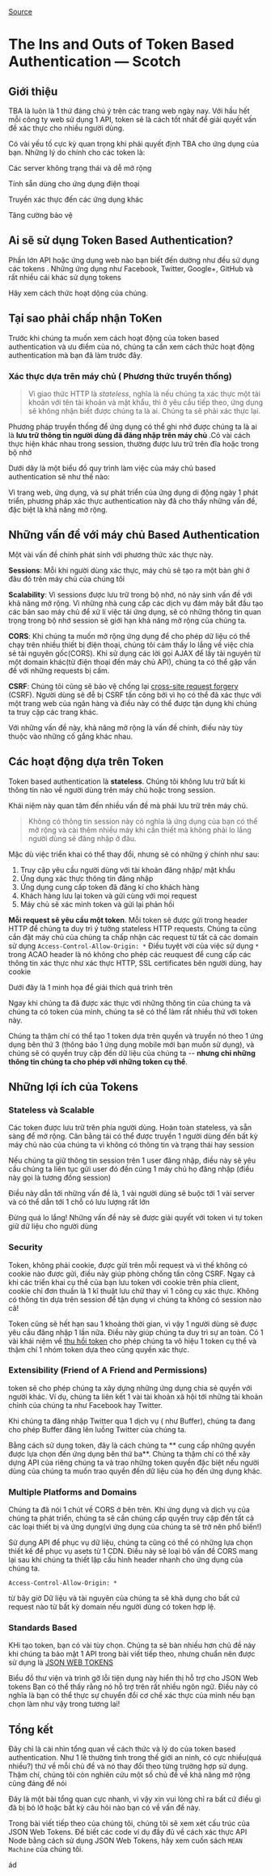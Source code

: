 
[Source](https://scotch.io/tutorials/the-ins-and-outs-of-token-based-authentication "Permalink to The Ins and Outs of Token Based Authentication ― Scotch")

# The Ins and Outs of Token Based Authentication ― Scotch

## Giới thiệu

TBA là luôn là 1 thứ đáng chú ý trên các trang web ngày nay. Với hầu hết mỗi công ty web sử dụng 1 API, token sẽ là cách tốt nhất để giải quyết vấn đề xác thực cho nhiều người dùng.

Có vài yếu tố cực kỳ quan trọng khi phải quyết định  TBA cho ứng dụng của bạn. Những lý do chính cho các token là:

Các server không trạng thái và dễ mở rộng

Tính sẵn dùng cho ứng dụng điện thoại 

Truyền xác thực đến các ứng dụng khác

Tăng cường bảo vệ 

## Ai sẽ sử dụng Token Based Authentication?

Phần lớn API hoặc ứng dụng web nào bạn biết đến dường như đều sử dụng các tokens . Những ứng dụng như Facebook, Twitter, Google+, GitHub và rất nhiều cái khác sử dụng tokens

Hãy xem cách thức hoạt dộng của chúng.

## Tại sao phải chấp nhận ToKen

Trước khi chúng ta muốn xem cách hoạt động của token based authentication và ưu điểm của nó, chúng ta cần xem cách thức hoạt động authentication mà bạn đã làm trước đây. 

### Xác thực dựa trên máy chủ ( Phương thức truyền thống)

> Vì giao thức HTTP là _stateless_, nghĩa là nếu chúng ta xác thực một tài khoản với tên tài khoản và mật khẩu, thì ở yêu cầu tiếp theo, ứng dụng sẽ không nhận biết được chúng ta là ai. Chúng ta sẽ phải xác thực lại.

Phương pháp truyền thống để ứng dụng có thể ghi nhớ được chúng ta là ai là **lưu trữ thông tin người dùng đã đăng nhập trên máy chủ** .Có vài cách thực hiện khác nhau trong session, thường được lưu trữ trên đĩa hoặc trong bộ nhớ

Dưới dây là một biểu đồ quy trình làm việc của máy chủ  based authentication sẽ như thế nào:

Vì trang web, ứng dụng, và sự phát triển của ứng dụng di động  ngày 1 phát triển, phương pháp xác thực authentication này đã cho thấy những vấn đề, đặc biệt là khả năng mở rộng.

## Những vấn đề với máy chủ Based Authentication

Một vài vấn đề chính phát sinh với phương thức xác thực này.

**Sessions**: Mỗi khi người dùng xác thực, máy chủ sẽ tạo ra một bản ghi ở đâu đó trên máy chủ của chúng tôi

**Scalability**: Vì sessions được lưu trữ trong bộ nhớ, nó nảy sinh vấn đề với khả năng mở rộng. Vì những nhà cung cấp các dịch vụ đám mây bắt đầu tạo các bản sao máy chủ để xử lí việc tải ứng dụng, sẽ có những thông tin quan trọng trong bộ nhớ session sẽ giới hạn khả năng mở rộng của chúng ta.

**CORS**: Khi chúng ta muốn mở rộng ứng dụng để cho phép dữ liệu có thể chạy trên nhiều thiết bị điện thoại, chúng tôi cảm thấy lo lắng về việc chia sẻ tài nguyên gốc(CORS). Khi sử dụng các lời gọi AJAX để lấy tài nguyên từ một domain khác(từ điện thoại đến máy chủ API), chúng ta có thể gặp vấn đề với những requests bị cấm.

**CSRF**: Chúng tôi cũng sẽ bảo vệ chống lại [cross-site request forgery][1] (CSRF). Người dùng sẽ đễ bị CSRF tấn công bởi vì họ có thể đã xác thực với một trang web của ngân hàng và điều này có thể được tận dụng khi chúng ta truy cập các trang khác.

Với những vấn đề này, khả năng mở rộng là vấn đề chính, điều này tùy thuộc vào những cố gắng khác nhau.

## Các hoạt động dựa trên Token 

Token based authentication là **stateless**. Chúng tôi không lưu trữ bất kì thông tin nào về người dùng trên máy chủ hoặc trong session.

Khái niệm này quan tâm đến nhiều vấn đề mà phải lưu trữ trên máy chủ.

>Không có  thông tin session này có nghĩa là ứng dụng của  bạn có thể mở rộng và cài thêm nhiều máy khi cần thiết mà không phải lo lắng người dùng sẽ đăng nhập ở đâu.

Mặc dù việc triển khai có thể thay đổi, nhưng sẽ có những ý chính như sau:

1. Truy cập yêu cầu người dùng với tài khoản đăng nhập/ mật khẩu
2. Ứng dụng xác thực thông tin đăng nhập
3. Ứng dụng cung cấp token đã đăng kí cho khách hàng 
4. Khách hàng lưu lại token và gửi cùng với mọi request
5. Máy chủ sẽ xác minh token và gửi lại phản hồi

**Mỗi request sẽ yêu cầu một token**. Mỗi token sẽ được gửi trong header HTTP  để chúng ta duy trì ý tưởng stateless HTTP requests. Chúng ta cũng cần đặt máy chủ của chúng ta chấp nhận các request từ tất cả các domain sử dụng  `Access-Control-Allow-Origin: *` Điều tuyệt vời của việc  sử dụng `*` trong ACAO header là nó không cho phép các reuquest để cung cấp các thông tin xác thực như xác thực HTTP, SSL certificates bên người dùng, hay cookie


Dưới đây là 1 minh họa để giải thích quá trình trên

Ngay khi chúng ta đã được xác thực  với những thông tin của chúng ta và chúng ta có token của mình, chúng ta sẽ có thể làm rất nhiều thứ với token này.

Chúng ta thậm chí có thể tạo 1 token dựa trên quyền và truyền nó  theo 1 ứng dụng bên thứ 3 (thông báo 1 ứng dụng mobile mới bạn muốn sử dụng), và  chúng sẽ có quyền truy cập đến dữ liệu của chúng ta -- **nhưng chỉ những thông tin chúng ta cho phép với những token cụ thể**.

## Những lợi ích của Tokens

### Stateless và Scalable


Các token được lưu trữ trên phía người dùng. Hoàn toàn stateless, và sẵn sàng để mở rộng. Cân bằng tải có thể được truyền 1 người dùng đến bất kỳ máy chủ nào của chúng ta vì không có thông tin và trạng thái hay session

Nếu chúng ta giữ thông tin session trên 1 user đăng nhập, điều này sẽ yêu cầu chúng ta liên tục gửi user đó đến cúng 1 máy chủ họ đăng nhập (điều này gọi là  tương đồng session)

Điều này dẫn tới những vấn đề là, 1 vài người dùng sẽ buộc tới 1 vài server và có thể dẫn tới 1 chỗ có lưu lượng rất lớn

Đừng quá lo lắng! Những vấn đề này sẽ được giải quyết với token vì tự token giữ dữ liệu cho người dùng

### Security

Token, không phải cookie, được gửi trên mỗi request và vì thế không có cookie nào được gửi, điều này giúp phòng chống tấn công CSRF. Ngay cả khi  các  triển khai cụ thể của bạn lưu token với cookie trên phía client, cookie chỉ đơn thuần là 1 kĩ thuật lưu chữ thay vì 1 công cụ xác thực. Không có thông tin dựa trên session để tận dụng vì chúng ta không có session nào cả!

Token cũng sẽ hết hạn sau 1 khoảng thời gian, vì vậy 1 người dùng sẽ được yêu cầu  đăng nhập 1 lần nữa. Điều này giúp chúng ta duy trì sự an toàn. Có 1 vài khái niệm  về [thu hồi token][2] cho phép chúng ta vô hiệu 1 token cụ thể và thậm chí 1 nhóm token dựa theo cũng quyền xác thực.

### Extensibility (Friend of A Friend and Permissions)


token sẽ cho phép chúng ta xây dựng những ứng dụng chia sẻ quyền với người khác. Ví dụ, chúng ta liên kết 1 vài tài khoản xã hội tới những tài khoản chỉnh của chúng ta như Facebook hay Twitter.

Khi chúng ta đăng nhập Twitter qua 1 dịch vụ ( như Buffer), chúng ta đang cho phép Buffer đăng lên luồng Twitter của chúng ta.

Bằng cách sử dụng token, đây là cách chúng ta ** cung cấp những quyền được lựa chọn đến ứng dụng bên thứ ba**. Chúng ta thậm chí có thể xây dựng  API của riêng chúng ta và trao những token quyền đặc biệt nếu người dùng của chúng ta muốn trao quyền đến dữ liệu của họ đến ứng dụng khác.
### Multiple Platforms and Domains

Chúng ta đã nói 1 chút về CORS ở bên trên. Khi ứng dụng và dịch vụ của chúng ta phát triển, chúng ta sẽ cần chúng cấp quyền truy cập đến tất cả các loại thiết bị và ứng dụng(vì ứng dụng của  chúng ta sẽ trở nên phổ biến!)

Sử dụng API để phục vụ dữ liệu, chúng ta cũng có thể  có những lựa chọn thiết kế để phục vụ asets từ 1 CDN.  Điều này sẽ loại bỏ vấn đề CORS mang lại sau khi chúng ta thiết lập cấu hình header nhanh cho ứng dụng của chúng ta.
    
    
    Access-Control-Allow-Origin: *
    

từ bây giờ Dữ liệu và tài nguyên của chúng ta sẽ khả dụng cho bất cứ request nào từ bất kỳ domain nếu người dùng có token hợp lệ. 
### Standards Based

KHi tạo token, bạn có vài tùy chọn. Chúng ta  sẽ bàn nhiều hơn chủ đề này khi chúng ta bảo mật 1 API trong bài viết tiếp theo, nhưng chuẩn nên được sử dụng là [JSON WEB TOKENS][3]


Biểu đồ thư viện và trình gỡ lỗi tiện dụng này hiển thị hỗ trợ cho JSON Web tokens Bạn có thể thấy rằng nó hỗ trợ trên rất nhiều ngôn ngữ. Điều này có nghĩa là bạn có thể thực sự chuyển đổi cơ chế xác thực của mình nếu bạn chọn làm như vậy trong tương lai!

## Tổng kết

Đây chỉ là cài nhìn tổng quan về cách thức và lý do của token based authentication. Như 1 lẽ thường tình trong thế giới an ninh, có cực nhiều(quá nhiều?) thứ về mỗi chủ đề và nó thay đổi theo từng trường hợp sử dụng. Thậm chí, chúng tôi còn nghiên cứu một số chủ đề về khả năng mở rộng cũng đáng để nói

Đây là một bài tổng quan cực nhanh, vì vậy xin vui lòng chỉ ra bất cứ điều gì đã bị bỏ lỡ hoặc bất kỳ câu hỏi nào bạn có về vấn đề này.

Trong bài viết tiếp theo của chúng tôi, chúng tôi sẽ xem xét cấu trúc của JSON Web Tokens. Để biết các code ví dụ đầy đủ về cách xác thực API Node bằng cách sử dụng JSON Web Tokens, hãy xem cuốn sách `MEAN Machine` của chúng tôi.

[1]: https://en.wikipedia.org/wiki/Cross-site_request_forgery
[2]: https://tools.ietf.org/html/rfc7009
[3]: https://scotch.io/tutorials/the-anatomy-of-a-json-web-token
[4]: https://leanpub.com/mean-machine
[5]: https://twitter.com/estark37







ád
  
